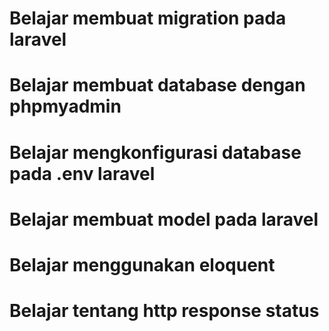 # Belajar membuat migration pada laravel

# Belajar membuat database dengan phpmyadmin

# Belajar mengkonfigurasi database pada .env laravel

# Belajar membuat model pada laravel

# Belajar menggunakan eloquent

# Belajar tentang http response status
